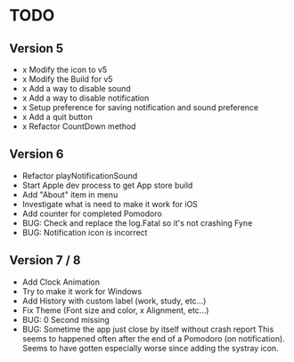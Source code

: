 # TODO

## Version 5
- x Modify the icon to v5
- x Modify the Build for v5
- x Add a way to disable sound 
- x Add a way to disable notification
- x Setup preference for saving notification and sound preference
- x Add a quit button
- x Refactor CountDown method 

## Version 6

- Refactor playNotificationSound
- Start Apple dev process to get App store build
- Add "About" item in menu
- Investigate what is need to make it work for iOS
- Add counter for completed Pomodoro
- BUG: Check and replace the log.Fatal so it's not crashing Fyne
- BUG: Notification icon is incorrect

## Version 7 / 8

- Add Clock Animation
- Try to make it work for Windows
- Add History with custom label (work, study, etc...)
- Fix Theme (Font size and color, x Alignment, etc...)
- BUG: 0 Second missing
- BUG: Sometime the app just close by itself without crash report
			 This seems to happened often after the end of a Pomodoro (on notification). 
			 Seems to have gotten especially worse since adding the systray icon. 

